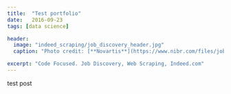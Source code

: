 ```yaml
---
title:  "Test portfolio"
date:   2016-09-23
tags: [data science]

header:
  image: "indeed_scraping/job_discovery_header.jpg"
  caption: "Photo credit: [**Novartis**](https://www.nibr.com/files/job-discovery-0)"

excerpt: "Code Focused. Job Discovery, Web Scraping, Indeed.com"
---
```


test post